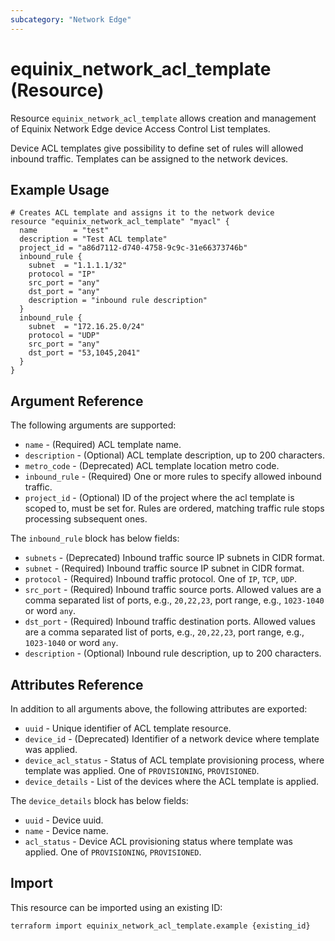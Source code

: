 ```yaml
---
subcategory: "Network Edge"
---
```


# equinix_network_acl_template (Resource)

Resource `equinix_network_acl_template` allows creation and management of
Equinix Network Edge device Access Control List templates.

Device ACL templates give possibility to define set of rules will allowed inbound
traffic. Templates can be assigned to the network devices.

## Example Usage

```hcl
# Creates ACL template and assigns it to the network device
resource "equinix_network_acl_template" "myacl" {
  name        = "test"
  description = "Test ACL template"
  project_id = "a86d7112-d740-4758-9c9c-31e66373746b"
  inbound_rule {
    subnet  = "1.1.1.1/32"
    protocol = "IP"
    src_port = "any"
    dst_port = "any"
    description = "inbound rule description"
  }
  inbound_rule {
    subnet  = "172.16.25.0/24"
    protocol = "UDP"
    src_port = "any"
    dst_port = "53,1045,2041"
  }
}
```

## Argument Reference

The following arguments are supported:

* `name` - (Required) ACL template name.
* `description` - (Optional) ACL template description, up to 200 characters.
* `metro_code` - (Deprecated) ACL template location metro code.
* `inbound_rule` - (Required) One or more rules to specify allowed inbound traffic.
* `project_id` -  (Optional) ID of the project where the acl template is scoped to, must be set for.
Rules are ordered, matching traffic rule stops processing subsequent ones.

The `inbound_rule` block has below fields:

* `subnets` - (Deprecated) Inbound traffic source IP subnets in CIDR format.
* `subnet` - (Required) Inbound traffic source IP subnet in CIDR format.
* `protocol` - (Required) Inbound traffic protocol. One of `IP`, `TCP`, `UDP`.
* `src_port` - (Required) Inbound traffic source ports. Allowed values are a comma separated list
of ports, e.g., `20,22,23`, port range, e.g., `1023-1040` or word `any`.
* `dst_port` - (Required) Inbound traffic destination ports. Allowed values are a comma separated
list of ports, e.g., `20,22,23`, port range, e.g., `1023-1040` or word `any`.
* `description` - (Optional) Inbound rule description, up to 200 characters.

## Attributes Reference

In addition to all arguments above, the following attributes are exported:

* `uuid` - Unique identifier of ACL template resource.
* `device_id` - (Deprecated) Identifier of a network device where template was applied.
* `device_acl_status` - Status of ACL template provisioning process, where template was applied.
One of `PROVISIONING`, `PROVISIONED`.
* `device_details` - List of the devices where the ACL template is applied.

The `device_details` block has below fields:

* `uuid` - Device uuid.
* `name` - Device name.
* `acl_status` - Device ACL provisioning status where template was applied. One of `PROVISIONING`,
`PROVISIONED`.

## Import

This resource can be imported using an existing ID:

```sh
terraform import equinix_network_acl_template.example {existing_id}
```
